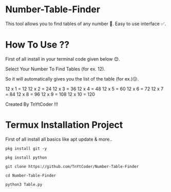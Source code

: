 # Number-Table-Finder

This tool allows you to find tables of any number 🔢.
Easy to use interface ✅.

# How To Use ??

First of all install in your terminal code given below 😊.

Select Your Number To Find Tables (for ex. 12).

So it will automatically gives you the list of the table (for ex.)😗.

 
12 x 1 = 12
12 x 2 = 24
12 x 3 = 36
12 x 4 = 48
12 x 5 = 60
12 x 6 = 72
12 x 7 = 84
12 x 8 = 96
12 x 9 = 108
12 x 10 = 120


Created By TnYtCoder !!!

# Termux Installation Project 

First of all install all basics like apt update & more..

```
pkg install git -y
```
```
pkg install python
```
```
git clone https://github.com/TnYtCoder/Number-Table-Finder
```
```
cd Number-Table-Finder
```
```
python3 Table.py
```

